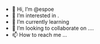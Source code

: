 - 👋 Hi, I’m @espoe 
- 👀 I’m interested in .
- 🌱 I’m currently learning 
- 💞️ I’m looking to collaborate on ....
- 📫 How to reach me ...

<!---
espoe/espoe is a ✨ special ✨ repository because its `README.md` (this file) appears on your GitHub profile.
You can click the Preview link to take a look at your changes.
--->
